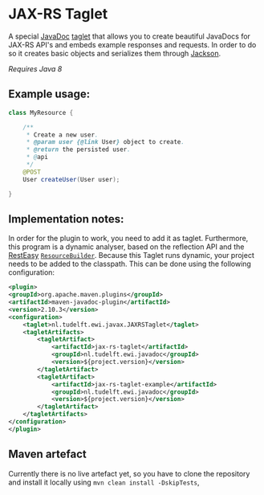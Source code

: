JAX-RS Taglet
==============

A special [JavaDoc](http://www.oracle.com/technetwork/articles/java/index-137868.html) [taglet](https://docs.oracle.com/javase/8/docs/technotes/guides/javadoc/taglet/overview.html) that allows you to create beautiful JavaDocs for JAX-RS API's and embeds example responses and requests.
In order to do so it creates basic objects and serializes them through [Jackson](http://wiki.fasterxml.com/JacksonHome).

*Requires Java 8*

## Example usage:

```java
class MyResource {

	/**
	 * Create a new user.
	 * @param user {@link User} object to create.
	 * @return the persisted user.
	 * @api
	 */
	@POST
	User createUser(User user);

}
```

## Implementation notes:

In order for the plugin to work, you need to add it as taglet.
Furthermore, this program is a dynamic analyser, based on the reflection API and the [RestEasy](http://resteasy.jboss.org/) [`ResourceBuilder`](http://docs.jboss.org/resteasy/docs/3.0.13.Final/javadocs/org/jboss/resteasy/spi/metadata/ResourceBuilder.ResourceMethodParameterBuilder.html).
Because this Taglet runs dynamic, your project needs to be added to the classpath.
This can be done using the following configuration:

```xml
<plugin>
<groupId>org.apache.maven.plugins</groupId>
<artifactId>maven-javadoc-plugin</artifactId>
<version>2.10.3</version>
<configuration>
	<taglet>nl.tudelft.ewi.javax.JAXRSTaglet</taglet>
	<tagletArtifacts>
		<tagletArtifact>
			<artifactId>jax-rs-taglet</artifactId>
			<groupId>nl.tudelft.ewi.javadoc</groupId>
			<version>${project.version}</version>
		</tagletArtifact>
		<tagletArtifact>
			<artifactId>jax-rs-taglet-example</artifactId>
			<groupId>nl.tudelft.ewi.javadoc</groupId>
			<version>${project.version}</version>
		</tagletArtifact>
	</tagletArtifacts>
</configuration>
</plugin>
```

## Maven artefact

Currently there is no live artefact yet, so you have to clone the repository and install it locally using `mvn clean install -DskipTests`,